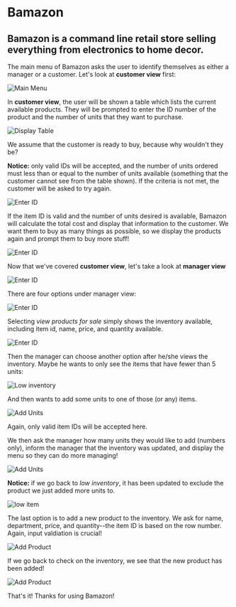 # Bamazon

## Bamazon is a command line retail store selling everything from electronics to home decor.

The main menu of Bamazon asks the user to identify themselves as either a manager or a customer. Let's look at **customer view** first:

![Main Menu](/images/BamazonPics/mainMenu.PNG)

In **customer view**, the user will be shown a table which lists the current available products. They will be prompted to enter the ID number of the product and the number of units that they want to purchase.

![Display Table](/images/BamazonPics/customerTable2.PNG)

We assume that the customer is ready to buy, because why wouldn't they be?

**Notice:** only valid IDs will be accepted, and the number of units ordered must less than or equal to the number of units available (something that the customer cannot see from the table shown). If the criteria is not met, the customer will be asked to try again.

![Enter ID](/images/BamazonPics/customerTable3.PNG)

If the item ID is valid and the number of units desired is available, Bamazon will calculate the total cost and display that information to the customer. We want them to buy as many things as possible, so we display the products again and prompt them to buy more stuff!

![Enter ID](/images/BamazonPics/customerTable4.PNG)

Now that we've covered **customer view**, let's take a look at **manager view**

![Enter ID](/images/BamazonPics/mainMenu2.PNG)

There are four options under manager view:

![Enter ID](/images/BamazonPics/managerMenu2.PNG)

Selecting *view products for sale* simply shows the inventory available, including item id, name, price, and quantity available.

![Enter ID](/images/BamazonPics/managerMenu3.PNG)

Then the manager can choose another option after he/she views the inventory. Maybe he wants to only see the items that have fewer than 5 units:

![Low inventory](images/BamazonPics/managerMenu4.PNG)

And then wants to add some units to one of those (or any) items.

![Add Units](images/BamazonPics/managerMenu5.PNG)

Again, only valid item IDs will be accepted here.

We then ask the manager how many units they would like to add (numbers only), inform the manager that the inventory was updated, and display the menu so they can do more managing!

![Add Units](images/BamazonPics/managerMenu6.PNG)

**Notice:** if we go back to *low inventory*, it has been updated to exclude the product we just added more units to.

![low item](images/BamazonPics/managerMenu7.PNG)

The last option is to add a new product to the inventory. We ask for name, department, price, and quantity--the item ID is based on the row number. Again, input valdiation is crucial!

![Add Product](images/BamazonPics/managerMenu8.PNG)

If we go back to check on the inventory, we see that the new product has been added!

![Add Product](images/BamazonPics/managerMenu9.PNG)

That's it! Thanks for using Bamazon!
